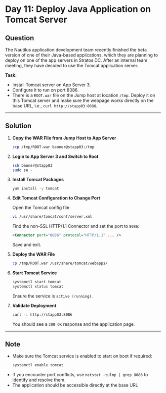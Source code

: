 # Day 11: Deploy Java Application on Tomcat Server

## Question

The Nautilus application development team recently finished the beta version of one of their Java-based applications, which they are planning to deploy on one of the app servers in Stratos DC. After an internal team meeting, they have decided to use the Tomcat application server.

**Task:**  
- Install Tomcat server on App Server 3.  
- Configure it to run on port 8086.  
- There is a `ROOT.war` file on the Jump host at location `/tmp`. Deploy it on this Tomcat server and make sure the webpage works directly on the base URL, i.e., `curl http://stapp03:8086`.

---

## Solution

1. **Copy the WAR File from Jump Host to App Server**

   ```bash
   scp /tmp/ROOT.war banner@stapp03:/tmp
   ```

2. **Login to App Server 3 and Switch to Root**

   ```bash
   ssh banner@stapp03
   sudo su -
   ```

3. **Install Tomcat Packages**

   ```bash
   yum install -y tomcat
   ```

4. **Edit Tomcat Configuration to Change Port**

   Open the Tomcat config file:

   ```bash
   vi /usr/share/tomcat/conf/server.xml
   ```

   Find the non-SSL HTTP/1.1 Connector and set the port to `8086`:

   ```xml
   <Connector port="8086" protocol="HTTP/1.1" ... />
   ```

   Save and exit.

5. **Deploy the WAR File**

   ```bash
   cp /tmp/ROOT.war /usr/share/tomcat/webapps/
   ```

6. **Start Tomcat Service**

   ```bash
   systemctl start tomcat
   systemctl status tomcat
   ```

   Ensure the service is `active (running)`.

7. **Validate Deployment**

   ```bash
   curl -i http://stapp03:8086
   ```

   You should see a `200 OK` response and the application page.

---

## Note

- Make sure the Tomcat service is enabled to start on boot if required:
  ```bash
  systemctl enable tomcat
  ```
- If you encounter port conflicts, use `netstat -tulnp | grep 8086` to identify and resolve them.
- The application should be accessible directly at the base URL